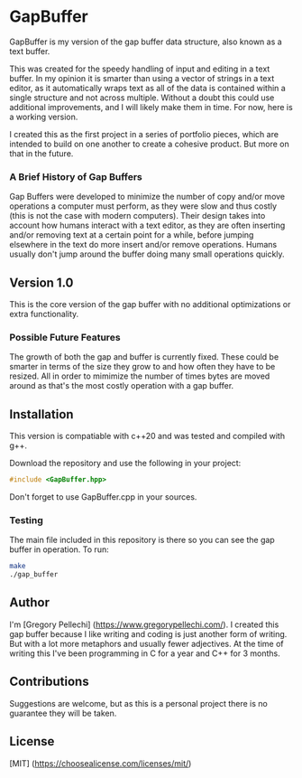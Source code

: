 # GapBuffer

GapBuffer is my version of the gap buffer data structure, also known as a text buffer. 

This was created for the speedy handling of input and editing in a text buffer. In my opinion it is smarter than using a vector of strings in a text editor, as it automatically wraps text as all of the data is contained within a single structure and not across multiple. Without a doubt this could use additional improvements, and I will likely make them in time. For now, here is a working version.

I created this as the first project in a series of portfolio pieces, which are intended to build on one another to create a cohesive product. But more on that in the future.

### A Brief History of Gap Buffers

Gap Buffers were developed to minimize the number of copy and/or move operations a computer must perform, as they were slow and thus costly (this is not the case with modern computers). Their design takes into account how humans interact with a text editor, as they are often inserting and/or removing text at a certain point for a while, before jumping elsewhere in the text do more insert and/or remove operations. Humans usually don't jump around the buffer doing many small operations quickly.

## Version 1.0

This is the core version of the gap buffer with no additional optimizations or extra functionality. 

### Possible Future Features

The growth of both the gap and buffer is currently fixed. These could be smarter in terms of the size they grow to and how often they have to be resized. All in order to mimimize the number of times bytes are moved around as that's the most costly operation with a gap buffer.

## Installation

This version is compatiable with c++20 and was tested and compiled with g++.

Download the repository and use the following in your project:
```c++
#include <GapBuffer.hpp>
```
Don't forget to use GapBuffer.cpp in your sources. 

### Testing

The main file included in this repository is there so you can see the gap buffer in operation. To run:
```bash
make
./gap_buffer
```
## Author

I'm [Gregory Pellechi] (https://www.gregorypellechi.com/). I created this gap buffer because I like writing and coding is just another form of writing. But with a lot more metaphors and usually fewer adjectives. At the time of writing this I've been programming in C for a year and C++ for 3 months. 

## Contributions

Suggestions are welcome, but as this is a personal project there is no guarantee they will be taken.

## License

[MIT] (https://choosealicense.com/licenses/mit/)
